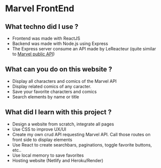 # Marvel FrontEnd

## What techno did I use ?

- Frontend was made with ReactJS
- Backend was made with Node.js using Express
- The Express server consume an API made by LeReacteur (quite similar to [Marvel public API](https://developer.marvel.com/))

## What can you do on this website ?

- Display all characters and comics of the Marvel API
- Display related comics of any caracter.
- Save your favorite characters and comics
- Search elements by name or title

## What did I learn with this project ?
- Design a website from scratch, integrate all pages
- Use CSS to improve UX/UI
- Create my own crud API requesting Marvel API. Call those routes on front side to display elements
- Use React to create searchbars, paginations, toggle favorite buttons, etc..
- Use local memory to save favorites
- Hosting website (Netlify and Heroku/Render)
